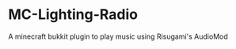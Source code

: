 MC-Lighting-Radio
=================

A minecraft bukkit plugin to play music using Risugami's AudioMod